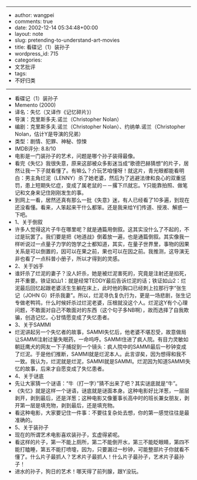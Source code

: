 - --
- author: wangpei
- comments: true
- date: 2002-12-14 05:34:48+00:00
- layout: note
- slug: pretending-to-understand-art-movies
- title: 看碟记（1）装孙子
- wordpress_id: 715
- categories:
- 文艺批评
- tags:
- 不好归类
- --
- 看碟记（1）装孙子
- Memento (2000)
- 译名：失忆（又译作《记忆碎片》）
- 导演：克里斯多夫.诺兰（Christopher Nolan）
- 编剧：克里斯多夫.诺兰（Christopher Nolan）、约纳单.诺兰（Christopher Nolan，估计Y是导演的兄弟）
- 类型：剧情、犯罪、神秘、惊悚
- IMDB评分: 8.8/10
- 电影是一门装孙子的艺术，问题是哪个孙子装得最像。
- 看完《失忆》我很失意，原来这部被众多影迷当成“歌德巴赫猜想”的片子，居然让我一下子就看懂了。有嘛么？介玩艺咱懂呀！就这片，青光眼都能看明白：男主角烂泥（LENNY）杀了她老婆，然后为了逃避法律和良心的双重惩罚，患上短期失忆症，变成了属老鼠的－－撂下爪就忘。Y只能靠拍照、做笔记和文身来记住刚刚发生的事。
- 到网上一看，居然还真有那么一批《失意》迷，有人已经看了10多遍，到现在还没看懂。看来，人笨起来干什么都笨。还是我来给Y们传道、授液、解惑一下吧。
- 1、关于倒叙
- 许多人觉得这片子牛在哪里呢？就是通篇用倒叙。这其实没什么了不起的，不过是玩罢了。我们要是把《地道战》倒着放一遍，也是通篇倒叙。其实像我一样听说过一点量子力学的饱学之士都知道，其实，在量子世界里，事物的因果关系是可以倒置的，因可以在果之前，果也可以在因之前。我推测，这导演无非也看了一点科普小册子，所以才得到的灵感。
- 2、关于凶手
- 谁奸杀了烂泥的妻子？没人奸杀，她是被烂泥害死的，究竟是注射还是掐死，并不重要。铁证如山1：就是经常TEDDY最后告诉烂泥的话；铁证如山2：烂泥最后回忆起跟老婆活生生躺在床上，此时他的胸口已经刺上拉那行字“张生记（JOHN G）奸杀我妻”。所以，烂泥寻仇复仇行为，更是一场悲剧，张生记专做老鸭鸨，什么时候奸杀过烂泥老婆，压根就没这个人。烂泥这Y有个心理问题，不敢面对自己不敢面对的东西（这个句子多NB啊），故而选择了自我欺骗，创造记忆，心甘情愿变成了失忆患者。
- 3、关于SAMMI
- 烂泥讲起另一个失忆者的故事，SAMMI失忆后，他老婆不堪忍受，故意做局让SAMMI注射过量失眠药，一命呜呼。SAMMI住进了疯人院。有目力灵敏如朝廷鹰犬的网友一下子捕捉到一个镜头：疯人院中的SAMMI最后一秒钟变成了烂泥。于是他们推断，SAMMI就是烂泥本人。此言谬矣，因为想得和我不一致。我认为，烂泥就是烂泥，SAMMI就是SAMMI。烂泥因为知道SAMMI失忆的故事，后来才自愿变成了失忆患者。
- 4、关于谜底
- 先让大家猜一个谜语：“牛（打一字）”猜不出来了吧？其实谜底就是“牛”。
- 《失忆》就是这样一个谜语，谜底就是谜面本身。这种电影好比洋葱，一层层剥开，剥到最后，还是洋葱；这种电影又像董事长高中时的班长兼女朋友，剥开第一层是填充物，剥到最后，还是填充物。
- 看这种电影，大家要记住一件事：不要往复杂处去想，你的第一感觉往往是最准确的。
- 5、关于装孙子
- 现在的所谓艺术电影喜欢装孙子，玄虚得紧呢。
- 看这样的片子，第一不能上厕所，第二不能倒开水，第三不能眨眼睛，第四不能打瞌睡，第五不能打喷嚏，因为，只要漏过一秒钟，可能整部片子你就看不懂了。什么片子最抓人？艺术片子最抓人！什么片子最孙子，艺术片子最孙子！
- 进水的孙子，狗日的艺术！哪天得了前列腺，跟Y没玩。
